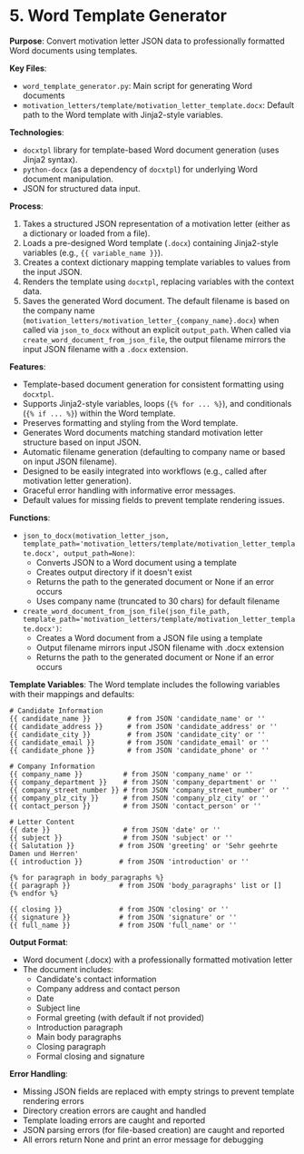 # 5. Word Template Generator

**Purpose**: Convert motivation letter JSON data to professionally formatted Word documents using templates.

**Key Files**:
- `word_template_generator.py`: Main script for generating Word documents
- `motivation_letters/template/motivation_letter_template.docx`: Default path to the Word template with Jinja2-style variables.

**Technologies**:
- `docxtpl` library for template-based Word document generation (uses Jinja2 syntax).
- `python-docx` (as a dependency of `docxtpl`) for underlying Word document manipulation.
- JSON for structured data input.

**Process**:
1. Takes a structured JSON representation of a motivation letter (either as a dictionary or loaded from a file).
2. Loads a pre-designed Word template (`.docx`) containing Jinja2-style variables (e.g., `{{ variable_name }}`).
3. Creates a context dictionary mapping template variables to values from the input JSON.
4. Renders the template using `docxtpl`, replacing variables with the context data.
5. Saves the generated Word document. The default filename is based on the company name (`motivation_letters/motivation_letter_{company_name}.docx`) when called via `json_to_docx` without an explicit `output_path`. When called via `create_word_document_from_json_file`, the output filename mirrors the input JSON filename with a `.docx` extension.

**Features**:
- Template-based document generation for consistent formatting using `docxtpl`.
- Supports Jinja2-style variables, loops (`{% for ... %}`), and conditionals (`{% if ... %}`) within the Word template.
- Preserves formatting and styling from the Word template.
- Generates Word documents matching standard motivation letter structure based on input JSON.
- Automatic filename generation (defaulting to company name or based on input JSON filename).
- Designed to be easily integrated into workflows (e.g., called after motivation letter generation).
- Graceful error handling with informative error messages.
- Default values for missing fields to prevent template rendering issues.

**Functions**:
- `json_to_docx(motivation_letter_json, template_path='motivation_letters/template/motivation_letter_template.docx', output_path=None)`: 
  - Converts JSON to a Word document using a template
  - Creates output directory if it doesn't exist
  - Returns the path to the generated document or None if an error occurs
  - Uses company name (truncated to 30 chars) for default filename
- `create_word_document_from_json_file(json_file_path, template_path='motivation_letters/template/motivation_letter_template.docx')`:
  - Creates a Word document from a JSON file using a template
  - Output filename mirrors input JSON filename with .docx extension
  - Returns the path to the generated document or None if an error occurs

**Template Variables**:
The Word template includes the following variables with their mappings and defaults:
```
# Candidate Information
{{ candidate_name }}         # from JSON 'candidate_name' or ''
{{ candidate_address }}      # from JSON 'candidate_address' or ''
{{ candidate_city }}         # from JSON 'candidate_city' or ''
{{ candidate_email }}        # from JSON 'candidate_email' or ''
{{ candidate_phone }}        # from JSON 'candidate_phone' or ''

# Company Information
{{ company_name }}          # from JSON 'company_name' or ''
{{ company_department }}    # from JSON 'company_department' or ''
{{ company_street_number }} # from JSON 'company_street_number' or ''
{{ company_plz_city }}      # from JSON 'company_plz_city' or ''
{{ contact_person }}        # from JSON 'contact_person' or ''

# Letter Content
{{ date }}                  # from JSON 'date' or ''
{{ subject }}               # from JSON 'subject' or ''
{{ Salutation }}           # from JSON 'greeting' or 'Sehr geehrte Damen und Herren'
{{ introduction }}         # from JSON 'introduction' or ''

{% for paragraph in body_paragraphs %}
{{ paragraph }}            # from JSON 'body_paragraphs' list or []
{% endfor %}

{{ closing }}              # from JSON 'closing' or ''
{{ signature }}            # from JSON 'signature' or ''
{{ full_name }}            # from JSON 'full_name' or ''
```

**Output Format**:
- Word document (.docx) with a professionally formatted motivation letter
- The document includes:
  - Candidate's contact information
  - Company address and contact person
  - Date
  - Subject line
  - Formal greeting (with default if not provided)
  - Introduction paragraph
  - Main body paragraphs
  - Closing paragraph
  - Formal closing and signature

**Error Handling**:
- Missing JSON fields are replaced with empty strings to prevent template rendering errors
- Directory creation errors are caught and handled
- Template loading errors are caught and reported
- JSON parsing errors (for file-based creation) are caught and reported
- All errors return None and print an error message for debugging
